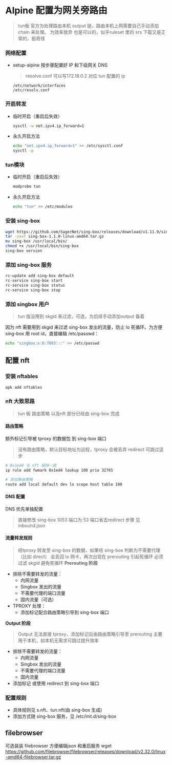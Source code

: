 
# Alpine 配置为网关旁路由

> tun板 官方为处理路由本机 output 链，路由本机上网需要自己手动添加 chain 来处理。
> 为效率放弃 也是可以的，似乎ruleset 里的 srs 下载又是正常的，挺奇怪

### 网络配置
- setup-alpine 按步骤配置好 IP 和下级网关 DNS
  > resolve.conf 可以写172.18.0.2 对应 tun 配置的 ip
    ```
    /etc/network/interfaces
    /etc/resolv.conf
    ```

### 开启转发
- 临时开启（重启后失效）
  ```bash
  sysctl -w net.ipv4.ip_forward=1
  ```

- 永久开启方法
  ```bash
  echo "net.ipv4.ip_forward=1" >> /etc/sysctl.conf 
  sysctl -p
  ```
### tun模块
- 临时开启（重启后失效）
  ```bash
  modprobe tun
  ```
- 永久开启方法
  ```bash
  echo "tun" >> /etc/modules
  ```

### 安装 sing-box
```bash
wget https://github.com/SagerNet/sing-box/releases/download/v1.11.9/sing-box-1.11.9-linux-amd64.tar.gz
tar -zxvf sing-box-1.1.0-linux-amd64.tar.gz
mv sing-box /usr/local/bin/
chmod +x /usr/local/bin/sing-box
sing-box version
```

### 添加 sing-box 服务
```bash
rc-update add sing-box default
rc-service sing-box start
rc-service sing-box status
rc-service sing-box stop
```

### 添加 singbox 用户
> tun 版没用到 skgid 来过滤，可选，为后续手动添加output 备着


因为 nft 需要用到 skgid 来过滤 sing-box 发出的流量，防止 lo 死循环。为方便 sing-box 用 root id，直接编辑 /etc/passwd：
```bash
echo "singbox:x:0:7893:::" >> /etc/passwd
```

## 配置 nft

### 安装 nftables
```bash
apk add nftables
```

### nft 大致思路
> tun 板 路由策略 以及nft 部分已经由 sing-box 完成
#### 路由策略

额外标记引导被 tproxy 的数据包 到 sing-box 端口
> 没有路由策略，默认目标地址为远程，tproxy 会被丢弃
> redirect 可跳过这步
```bash
# 0x1ed4 与 nft 保持一致
ip rule add fwmark 0x1ed4 lookup 100 prio 32765

# 添加路由策略
route add local default dev lo scope host table 100 
```

#### DNS 配置
DNS 优先单独配置
 
  > 直接修改 sing-box 1053 端口为 53 端口省去redirect 步骤
  见 inbound.json


#### 流量转发规则
> 经tproxy 转发至 sing-box 的数据，如果经 sing-box 判断为不需要代理（比如 direct）
> 会丢回 lo 网卡，再次出现在 prerouting 引起死循环
> 必须过滤 skgid 避免死循环
**Prerouting 阶段**
- 排除不需要转发的流量：
  - 内网流量
  - Singbox 发出的流量
  - 不需要代理的端口流量
  - 国内流量（可选）
- TPROXY 处理：
  - 添加标记配合路由策略引导到 sing-box 端口


**Output 阶段**
> Output 无法直接 tproxy，添加标记后由路由策略引导至 prerouting
> 主要用于本机，如本机无需求可跳过提升效率
- 排除不需要转发的流量：
  - 内网流量
  - Singbox 发出的流量
  - 不需要代理的端口流量
  - 国内流量
- 添加标记 或使用 redirect 到 sing-box 端口


### 配置规则
- 具体规则见 s.nft、tun.nft(由 sing-box 生成)
- 添加方式随 sing-box 服务，见 /etc/init.d/sing-box

## filebrowser
可选装装 filebrowser 方便编辑json 和重启服务
wget https://github.com/filebrowser/filebrowser/releases/download/v2.32.0/linux-amd64-filebrowser.tar.gz 